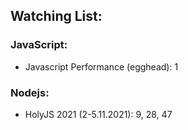 
## Watching List:

### JavaScript:

- Javascript Performance (egghead): 1

### Nodejs:

- HolyJS 2021 (2-5.11.2021): 9, 28, 47

